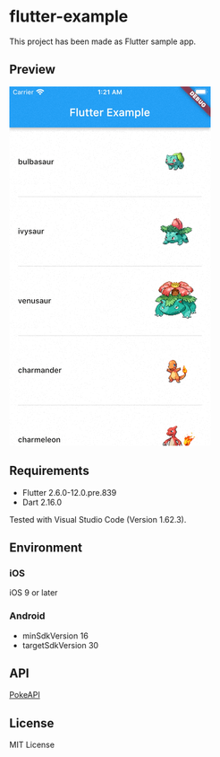 # flutter-example

This project has been made as Flutter sample app.

## Preview

![preview](images/preview.gif)

## Requirements
- Flutter 2.6.0-12.0.pre.839 
- Dart 2.16.0

Tested with Visual Studio Code (Version 1.62.3).

## Environment
### iOS
iOS 9 or later

### Android
- minSdkVersion 16
- targetSdkVersion 30

## API
[PokeAPI](https://pokeapi.co/)

## License
MIT License

